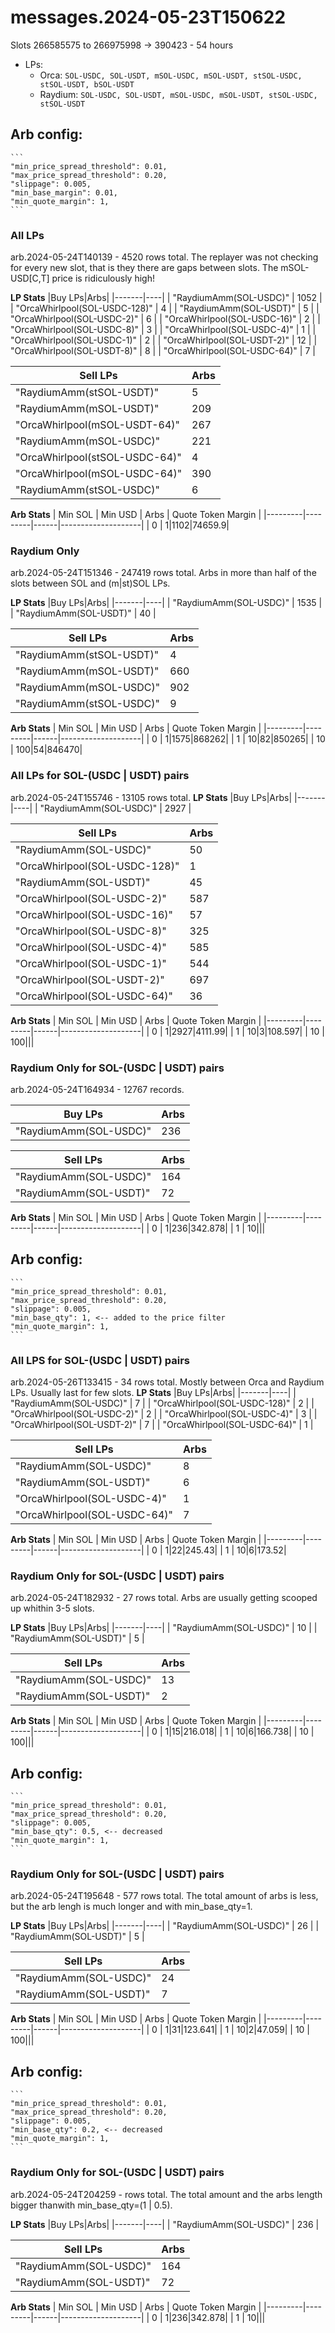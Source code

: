 # messages.2024-05-23T150622
Slots 266585575 to 266975998 -> 390423 - 54 hours

* LPs:
  * Orca: `SOL-USDC, SOL-USDT, mSOL-USDC, mSOL-USDT, stSOL-USDC, stSOL-USDT, bSOL-USDT` 
  * Raydium: `SOL-USDC, SOL-USDT, mSOL-USDC, mSOL-USDT, stSOL-USDC, stSOL-USDT`

## Arb config:
    ```
    "min_price_spread_threshold": 0.01,
    "max_price_spread_threshold": 0.20,
    "slippage": 0.005,
    "min_base_margin": 0.01,
    "min_quote_margin": 1,
    ```

### All LPs
arb.2024-05-24T140139 - 4520 rows total. The replayer was not checking for every new slot, that is they there are gaps between slots. The mSOL-USD[C,T] price is ridiculously high!

__LP Stats__
|Buy LPs|Arbs|
|-------|----|
| "RaydiumAmm(SOL-USDC)" |  1052 |
| "OrcaWhirlpool(SOL-USDC-128)" |  4 |
| "RaydiumAmm(SOL-USDT)" |  5 |
| "OrcaWhirlpool(SOL-USDC-2)" |  6 |
| "OrcaWhirlpool(SOL-USDC-16)" |  2 |
| "OrcaWhirlpool(SOL-USDC-8)" |  3 |
| "OrcaWhirlpool(SOL-USDC-4)" |  1 |
| "OrcaWhirlpool(SOL-USDC-1)" |  2 |
| "OrcaWhirlpool(SOL-USDT-2)" |  12 |
| "OrcaWhirlpool(SOL-USDT-8)" |  8 |
| "OrcaWhirlpool(SOL-USDC-64)" |  7 |
 
|Sell LPs|Arbs|
|--------|----|
| "RaydiumAmm(stSOL-USDT)" |  5 |
| "RaydiumAmm(mSOL-USDT)" |  209 |
| "OrcaWhirlpool(mSOL-USDT-64)" |  267 |
| "RaydiumAmm(mSOL-USDC)" |  221 |
| "OrcaWhirlpool(stSOL-USDC-64)" |  4 |
| "OrcaWhirlpool(mSOL-USDC-64)" |  390 |
| "RaydiumAmm(stSOL-USDC)" |  6 |
 
__Arb Stats__
| Min SOL | Min USD | Arbs | Quote Token Margin |
|---------|---------|------|--------------------|
| 0 | 1|1102|74659.9|

### Raydium Only
arb.2024-05-24T151346 - 247419 rows total. Arbs in more than half of the slots between SOL and (m|st)SOL LPs.

__LP Stats__
|Buy LPs|Arbs|
|-------|----|
| "RaydiumAmm(SOL-USDC)" |  1535 |
| "RaydiumAmm(SOL-USDT)" |  40 |
 
|Sell LPs|Arbs|
|--------|----|
| "RaydiumAmm(stSOL-USDT)" |  4 |
| "RaydiumAmm(mSOL-USDT)" |  660 |
| "RaydiumAmm(mSOL-USDC)" |  902 |
| "RaydiumAmm(stSOL-USDC)" |  9 |
 
__Arb Stats__
| Min SOL | Min USD | Arbs | Quote Token Margin |
|---------|---------|------|--------------------|
| 0 | 1|1575|868262|
| 1 | 10|82|850265|
| 10 | 100|54|846470|

### All LPs for SOL-(USDC | USDT) pairs
arb.2024-05-24T155746 - 13105 rows total.
__LP Stats__
|Buy LPs|Arbs|
|-------|----|
| "RaydiumAmm(SOL-USDC)" |  2927 |
 
|Sell LPs|Arbs|
|--------|----|
| "RaydiumAmm(SOL-USDC)" |  50 |
| "OrcaWhirlpool(SOL-USDC-128)" |  1 |
| "RaydiumAmm(SOL-USDT)" |  45 |
| "OrcaWhirlpool(SOL-USDC-2)" |  587 |
| "OrcaWhirlpool(SOL-USDC-16)" |  57 |
| "OrcaWhirlpool(SOL-USDC-8)" |  325 |
| "OrcaWhirlpool(SOL-USDC-4)" |  585 |
| "OrcaWhirlpool(SOL-USDC-1)" |  544 |
| "OrcaWhirlpool(SOL-USDT-2)" |  697 |
| "OrcaWhirlpool(SOL-USDC-64)" |  36 |
 
__Arb Stats__
| Min SOL | Min USD | Arbs | Quote Token Margin |
|---------|---------|------|--------------------|
| 0 | 1|2927|4111.99|
| 1 | 10|3|108.597|
| 10 | 100|||

### Raydium Only for SOL-(USDC | USDT) pairs
arb.2024-05-24T164934 - 12767 records.

|Buy LPs|Arbs|
|-------|----|
| "RaydiumAmm(SOL-USDC)" |  236 |
 
|Sell LPs|Arbs|
|--------|----|
| "RaydiumAmm(SOL-USDC)" |  164 |
| "RaydiumAmm(SOL-USDT)" |  72 |
 
__Arb Stats__
| Min SOL | Min USD | Arbs | Quote Token Margin |
|---------|---------|------|--------------------|
| 0 | 1|236|342.878|
| 1 | 10|||

## Arb config:
    ```
    "min_price_spread_threshold": 0.01,
    "max_price_spread_threshold": 0.20,
    "slippage": 0.005,
    "min_base_qty": 1, <-- added to the price filter
    "min_quote_margin": 1,
    ```
### All LPS for SOL-(USDC | USDT) pairs
arb.2024-05-26T133415 - 34 rows total. Mostly between Orca and Raydium LPs. Usually last for few slots.
__LP Stats__
|Buy LPs|Arbs|
|-------|----|
| "RaydiumAmm(SOL-USDC)" |  7 |
| "OrcaWhirlpool(SOL-USDC-128)" |  2 |
| "OrcaWhirlpool(SOL-USDC-2)" |  2 |
| "OrcaWhirlpool(SOL-USDC-4)" |  3 |
| "OrcaWhirlpool(SOL-USDT-2)" |  7 |
| "OrcaWhirlpool(SOL-USDC-64)" |  1 |
 
|Sell LPs|Arbs|
|--------|----|
| "RaydiumAmm(SOL-USDC)" |  8 |
| "RaydiumAmm(SOL-USDT)" |  6 |
| "OrcaWhirlpool(SOL-USDC-4)" |  1 |
| "OrcaWhirlpool(SOL-USDC-64)" |  7 |
 
__Arb Stats__
| Min SOL | Min USD | Arbs | Quote Token Margin |
|---------|---------|------|--------------------|
| 0 | 1|22|245.43|
| 1 | 10|6|173.52|

### Raydium Only for SOL-(USDC | USDT) pairs
arb.2024-05-24T182932 - 27 rows total. Arbs are usually getting scooped up whithin 3-5 slots.

__LP Stats__
|Buy LPs|Arbs|
|-------|----|
| "RaydiumAmm(SOL-USDC)" |  10 |
| "RaydiumAmm(SOL-USDT)" |  5 |
 
|Sell LPs|Arbs|
|--------|----|
| "RaydiumAmm(SOL-USDC)" |  13 |
| "RaydiumAmm(SOL-USDT)" |  2 |
 
__Arb Stats__
| Min SOL | Min USD | Arbs | Quote Token Margin |
|---------|---------|------|--------------------|
| 0 | 1|15|216.018|
| 1 | 10|6|166.738|
| 10 | 100|||

## Arb config:
    ```
    "min_price_spread_threshold": 0.01,
    "max_price_spread_threshold": 0.20,
    "slippage": 0.005,
    "min_base_qty": 0.5, <-- decreased 
    "min_quote_margin": 1,
    ```
### Raydium Only for SOL-(USDC | USDT) pairs
arb.2024-05-24T195648 - 577 rows total. The total amount of arbs is less, but the arb lengh is much longer and with min_base_qty=1.

__LP Stats__
|Buy LPs|Arbs|
|-------|----|
| "RaydiumAmm(SOL-USDC)" |  26 |
| "RaydiumAmm(SOL-USDT)" |  5 |
 
|Sell LPs|Arbs|
|--------|----|
| "RaydiumAmm(SOL-USDC)" |  24 |
| "RaydiumAmm(SOL-USDT)" |  7 |
 
__Arb Stats__
| Min SOL | Min USD | Arbs | Quote Token Margin |
|---------|---------|------|--------------------|
| 0 | 1|31|123.641|
| 1 | 10|2|47.059|
| 10 | 100|||

## Arb config:
    ```
    "min_price_spread_threshold": 0.01,
    "max_price_spread_threshold": 0.20,
    "slippage": 0.005,
    "min_base_qty": 0.2, <-- decreased 
    "min_quote_margin": 1,
    ```

### Raydium Only for SOL-(USDC | USDT) pairs
arb.2024-05-24T204259 - rows total. The total amount and the arbs length bigger thanwith min_base_qty=(1 | 0.5).

__LP Stats__
|Buy LPs|Arbs|
|-------|----|
| "RaydiumAmm(SOL-USDC)" |  236 |
 
|Sell LPs|Arbs|
|--------|----|
| "RaydiumAmm(SOL-USDC)" |  164 |
| "RaydiumAmm(SOL-USDT)" |  72 |
 
__Arb Stats__
| Min SOL | Min USD | Arbs | Quote Token Margin |
|---------|---------|------|--------------------|
| 0 | 1|236|342.878|
| 1 | 10|||
